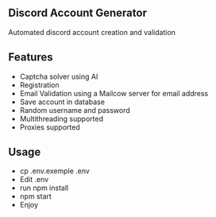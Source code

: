 ## Discord Account Generator
Automated discord account creation and validation

## Features
- Captcha solver using AI
- Registration
- Email Validation using a Mailcow server for email address
- Save account in database
- Random username and password
- Multithreading supported
- Proxies supported

## Usage
- cp .env.exemple .env
- Edit .env
- run npm install
- npm start
- Enjoy 